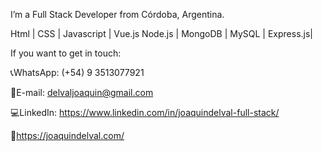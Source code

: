 I’m a Full Stack Developer from Córdoba, Argentina.

Html | CSS | Javascript | Vue.js
Node.js | MongoDB | MySQL | Express.js| 

If you want to get in touch: 

📞WhatsApp: (+54) 9 3513077921

📧E-mail: delvaljoaquin@gmail.com

💻LinkedIn: https://www.linkedin.com/in/joaquindelval-full-stack/

📱https://joaquindelval.com/

